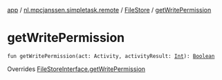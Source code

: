 [app](../../index.md) / [nl.mpcjanssen.simpletask.remote](../index.md) / [FileStore](index.md) / [getWritePermission](.)

# getWritePermission

`fun getWritePermission(act: Activity, activityResult: `[`Int`](https://kotlinlang.org/api/latest/jvm/stdlib/kotlin/-int/index.html)`): `[`Boolean`](https://kotlinlang.org/api/latest/jvm/stdlib/kotlin/-boolean/index.html)

Overrides [FileStoreInterface.getWritePermission](../-file-store-interface/get-write-permission.md)

